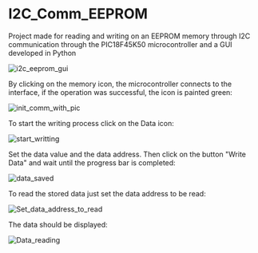 # I2C_Comm_EEPROM

Project made for reading and writing on an EEPROM memory through I2C communication through the PIC18F45K50 microcontroller and a GUI  developed in Python

![i2c_eeprom_gui](https://user-images.githubusercontent.com/91303136/231664657-6685d7d9-f600-4dee-9c7f-2120ec0b984b.jpg)

By clicking on the memory icon, the microcontroller connects to the interface, if the operation was successful, the icon is painted green:

![init_comm_with_pic](https://user-images.githubusercontent.com/91303136/231665353-b3f5cc53-864f-4c17-850c-a500a5e3aab9.jpg)

To start the writing process click on the Data icon:

![start_writting](https://user-images.githubusercontent.com/91303136/231665803-ee1a1a4c-fc96-4e82-b210-20f2025bb3f8.jpg)

Set the data value and the data address. Then click on the button "Write Data" and wait until the progress bar is completed:

![data_saved](https://user-images.githubusercontent.com/91303136/231666102-92a73ebd-33fe-4ebc-a572-f9a0983904c9.jpg)

To read the stored data just set the data address to be read:

![Set_data_address_to_read](https://user-images.githubusercontent.com/91303136/231666578-a3d3e109-1b14-467d-bfe5-f3b4b825dcfc.jpg)

The data should be displayed:

![Data_reading](https://user-images.githubusercontent.com/91303136/231666792-696fb4cd-4b41-4d9c-9ec8-cfde660e7be9.jpg)
